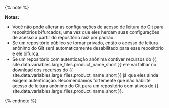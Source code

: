 {% note %}

**Notas:**
- Você não pode alterar as configurações de acesso de leitura do Git para repositórios bifurcados, uma vez que eles herdam suas configurações de acesso a partir do repositório raiz por padrão.
- Se um repositório público se tornar privado, então o acesso de leitura anônimo do Git será automaticamente desabilitado para esse repositório e ele bifurca.
- Se um repositório com autenticação anônima contiver recursos do {{ site.data.variables.large_files.product_name_short }} ele vai falhar no download dos recursos do {{ site.data.variables.large_files.product_name_short }} já que eles ainda exigem autenticação. Recomendamos fortemente que não habilite acesso de leitura anônimo do Git para um repositório com ativos do {{ site.data.variables.large_files.product_name_short }}.

{% endnote %}
